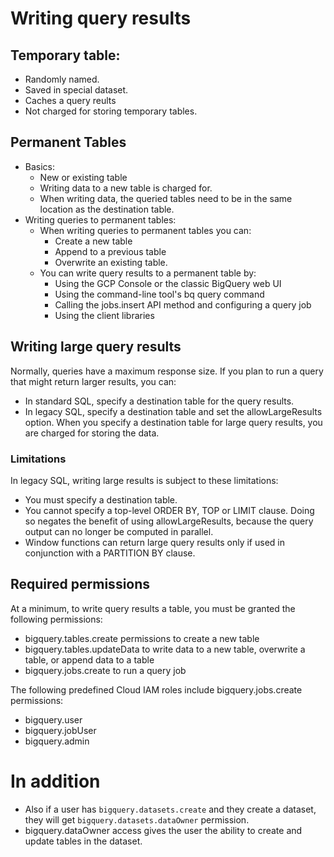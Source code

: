 # Writing query results

## Temporary table:
* Randomly named.
* Saved in special dataset.
* Caches a query reults
* Not charged for storing temporary tables.

## Permanent Tables
* Basics:
    * New or existing table
    * Writing data to a new table is charged for.
    *  When writing data, the queried tables need to be in the same location as the destination table. 
* Writing queries to permanent tables:
    * When writing queries to permanent tables you can:
        * Create a new table
        * Append to a previous table
        * Overwrite an existing table.
    * You can write query results to a permanent table by:
        * Using the GCP Console or the classic BigQuery web UI
        * Using the command-line tool's bq query command
        * Calling the jobs.insert API method and configuring a query job
        * Using the client libraries

## Writing large query results
Normally, queries have a maximum response size. If you plan to run a query that might return larger results, you can:

* In standard SQL, specify a destination table for the query results.
* In legacy SQL, specify a destination table and set the allowLargeResults option.
When you specify a destination table for large query results, you are charged for storing the data.

### Limitations
In legacy SQL, writing large results is subject to these limitations:

* You must specify a destination table.
* You cannot specify a top-level ORDER BY, TOP or LIMIT clause. Doing so negates the benefit of using allowLargeResults, because the query output can no longer be computed in parallel.
* Window functions can return large query results only if used in conjunction with a PARTITION BY clause.

## Required permissions
At a minimum, to write query results a table, you must be granted the following permissions:

* bigquery.tables.create permissions to create a new table
* bigquery.tables.updateData to write data to a new table, overwrite a table, or append data to a table
* bigquery.jobs.create to run a query job    

The following predefined Cloud IAM roles include bigquery.jobs.create permissions:

* bigquery.user
* bigquery.jobUser
* bigquery.admin

# In addition
* Also if a user has `bigquery.datasets.create` and they create a dataset, they will get `bigquery.datasets.dataOwner` permission. 
* bigquery.dataOwner access gives the user the ability to create and update tables in the dataset.